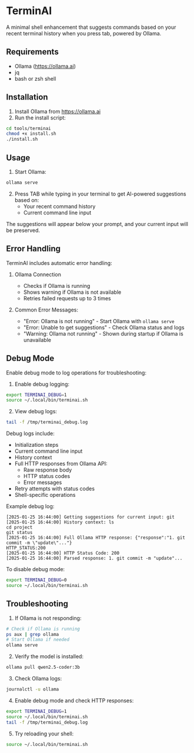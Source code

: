 # TerminAI

A minimal shell enhancement that suggests commands based on your recent terminal history when you press tab, powered by Ollama.

## Requirements

- Ollama (https://ollama.ai)
- jq
- bash or zsh shell

## Installation

1. Install Ollama from https://ollama.ai
2. Run the install script:
```bash
cd tools/terminai
chmod +x install.sh
./install.sh
```

## Usage

1. Start Ollama:
```bash
ollama serve
```

2. Press TAB while typing in your terminal to get AI-powered suggestions based on:
   - Your recent command history
   - Current command line input

The suggestions will appear below your prompt, and your current input will be preserved.

## Error Handling

TerminAI includes automatic error handling:

1. Ollama Connection
   - Checks if Ollama is running
   - Shows warning if Ollama is not available
   - Retries failed requests up to 3 times

2. Common Error Messages:
   - "Error: Ollama is not running" - Start Ollama with `ollama serve`
   - "Error: Unable to get suggestions" - Check Ollama status and logs
   - "Warning: Ollama not running" - Shown during startup if Ollama is unavailable

## Debug Mode

Enable debug mode to log operations for troubleshooting:

1. Enable debug logging:
```bash
export TERMINAI_DEBUG=1
source ~/.local/bin/terminai.sh
```

2. View debug logs:
```bash
tail -f /tmp/terminai_debug.log
```

Debug logs include:
- Initialization steps
- Current command line input
- History context
- Full HTTP responses from Ollama API:
  * Raw response body
  * HTTP status codes
  * Error messages
- Retry attempts with status codes
- Shell-specific operations

Example debug log:
```
[2025-01-25 16:44:00] Getting suggestions for current input: git
[2025-01-25 16:44:00] History context: ls
cd project
git status
[2025-01-25 16:44:00] Full Ollama HTTP response: {"response":"1. git commit -m \"update\"..."}
HTTP_STATUS:200
[2025-01-25 16:44:00] HTTP Status Code: 200
[2025-01-25 16:44:00] Parsed response: 1. git commit -m "update"...
```

To disable debug mode:
```bash
export TERMINAI_DEBUG=0
source ~/.local/bin/terminai.sh
```

## Troubleshooting

1. If Ollama is not responding:
```bash
# Check if Ollama is running
ps aux | grep ollama
# Start Ollama if needed
ollama serve
```

2. Verify the model is installed:
```bash
ollama pull qwen2.5-coder:3b
```

3. Check Ollama logs:
```bash
journalctl -u ollama
```

4. Enable debug mode and check HTTP responses:
```bash
export TERMINAI_DEBUG=1
source ~/.local/bin/terminai.sh
tail -f /tmp/terminai_debug.log
```

5. Try reloading your shell:
```bash
source ~/.local/bin/terminai.sh